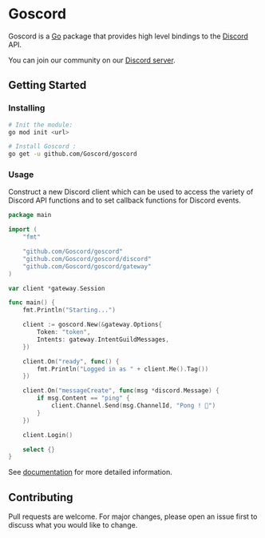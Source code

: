 # Goscord
Goscord is a [Go](https://golang.org/) package that provides high level bindings to the [Discord](https://discord.com/) API.  

You can join our community on our [Discord server](https://discord.gg/6Np8sbyHXt).  

## Getting Started
### Installing
```sh
# Init the module:
go mod init <url> 

# Install Goscord :
go get -u github.com/Goscord/goscord
```

### Usage
Construct a new Discord client which can be used to access the variety of 
Discord API functions and to set callback functions for Discord events.

```go
package main

import (
    "fmt"

    "github.com/Goscord/goscord"
    "github.com/Goscord/goscord/discord"
    "github.com/Goscord/goscord/gateway"
)

var client *gateway.Session

func main() {
    fmt.Println("Starting...")

    client := goscord.New(&gateway.Options{ 
        Token: "token", 
        Intents: gateway.IntentGuildMessages,
    })

    client.On("ready", func() {
        fmt.Println("Logged in as " + client.Me().Tag())
    })

    client.On("messageCreate", func(msg *discord.Message) {
        if msg.Content == "ping" {
            client.Channel.Send(msg.ChannelId, "Pong ! 🏓")
        }
    })

    client.Login()

    select {}
}
```

See [documentation](https://goscord.dev/documentation) for more detailed information.

## Contributing
Pull requests are welcome. For major changes, please open an issue first to discuss what you would like to change. 
